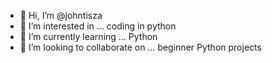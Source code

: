 - 👋 Hi, I’m @johntisza
- 👀 I’m interested in ... coding in python
- 🌱 I’m currently learning ... Python
- 💞️ I’m looking to collaborate on ... beginner Python projects
